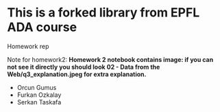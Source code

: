 # This is a forked library from EPFL ADA course

Homework rep

Note for homework2: **Homework 2 notebook contains image: if you can not see it directly you should look
02 - Data from the Web/q3_explanation.jpeg for extra explanation.**



* Orcun Gumus
* Furkan Ozkalay
* Serkan Taskafa
